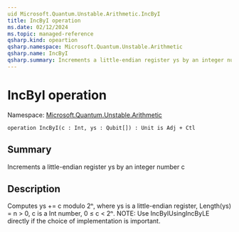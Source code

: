 ```yaml
---
uid Microsoft.Quantum.Unstable.Arithmetic.IncByI
title: IncByI operation
ms.date: 02/12/2024
ms.topic: managed-reference
qsharp.kind: opeartion
qsharp.namespace: Microsoft.Quantum.Unstable.Arithmetic
qsharp.name: IncByI
qsharp.summary: Increments a little-endian register ys by an integer number c
---
```


# IncByI operation

Namespace: [Microsoft.Quantum.Unstable.Arithmetic](xref:Microsoft.Quantum.Unstable.Arithmetic)

```qsharp
operation IncByI(c : Int, ys : Qubit[]) : Unit is Adj + Ctl
```

## Summary
Increments a little-endian register ys by an integer number c

## Description
Computes ys += c modulo 2ⁿ, where ys is a little-endian register,
Length(ys) = n > 0, c is a Int number, 0 ≤ c < 2ⁿ.
NOTE: Use IncByIUsingIncByLE directly if the choice of implementation
is important.
